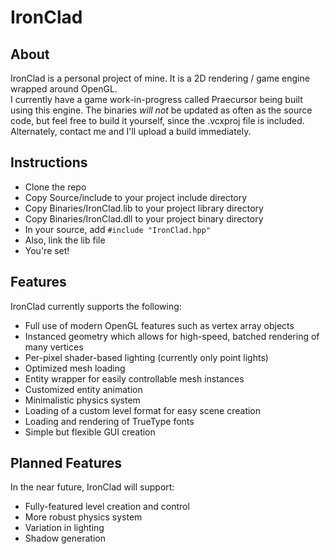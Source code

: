 IronClad
========

## About
IronClad is a personal project of mine. It is a 2D rendering / game engine wrapped around OpenGL.  
I currently have a game work-in-progress called Praecursor being built using this engine.
The binaries *will not* be updated as often as the source code, but feel free to build it yourself,
since the .vcxproj file is included. Alternately, contact me and I'll upload a build immediately.

## Instructions
* Clone the repo
* Copy Source/include to your project include directory
* Copy Binaries/IronClad.lib to your project library directory
* Copy Binaries/IronClad.dll to your project binary directory
* In your source, add `#include "IronClad.hpp"`
* Also, link the lib file
* You're set!

## Features
IronClad currently supports the following:
* Full use of modern OpenGL features such as vertex array objects
* Instanced geometry which allows for high-speed, batched rendering of many vertices
* Per-pixel shader-based lighting (currently only point lights)
* Optimized mesh loading
* Entity wrapper for easily controllable mesh instances
* Customized entity animation
* Minimalistic physics system
* Loading of a custom level format for easy scene creation
* Loading and rendering of TrueType fonts
* Simple but flexible GUI creation

## Planned Features
In the near future, IronClad will support:
* Fully-featured level creation and control
* More robust physics system
* Variation in lighting
* Shadow generation
